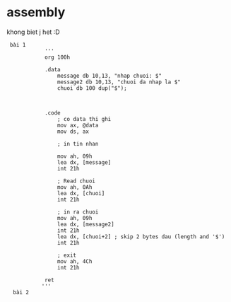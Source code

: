 # assembly
khong biet j het :D


     bài 1 
                '''
                org 100h
                
                .data
                    message db 10,13, "nhap chuoi: $"   
                    message2 db 10,13, "chuoi da nhap la $"
                    chuoi db 100 dup("$");
                
                
                
                .code
                    ; co data thi ghi
                    mov ax, @data
                    mov ds, ax
                    
                    ; in tin nhan
                    
                    mov ah, 09h
                    lea dx, [message]
                    int 21h
                
                    ; Read chuoi
                    mov ah, 0Ah
                    lea dx, [chuoi]
                    int 21h
                
                    ; in ra chuoi
                    mov ah, 09h
                    lea dx, [message2]
                    int 21h
                    lea dx, [chuoi+2] ; skip 2 bytes dau (length and '$')
                    int 21h
                
                    ; exit
                    mov ah, 4Ch
                    int 21h
                
                ret
               '''
      bài 2

      
